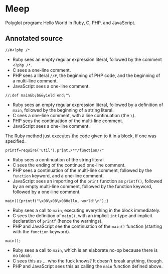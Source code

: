 # Meep

Polyglot program: Hello World in Ruby, C, PHP, and JavaScript.

## Annotated source

```
//#<?php /*
```

* Ruby sees an empty regular expression literal, followed by the comment `<?php /*`.
* C sees a one-line comment.
* PHP sees a literal `//#`, the beginning of PHP code, and the beginning of a multi-line comment.
* JavaScript sees a one-line comment.

```
//;def main&b;b&&yield end;"\
```

* Ruby sees an empty regular expression literal, followed by a definition of `main`, followed by the beginning of a string literal.
* C sees a one-line comment, with a line continuation (the `\`).
* PHP sees the continuation of the multi-line comment.
* JavaScript sees a one-line comment.

The Ruby method just executes the code given to it in a block, if one was specified.

```
printf=require('util').print;/**/function//"
```

* Ruby sees a continuation of the string literal.
* C sees the ending of the continued one-line comment.
* PHP sees a continuation of the multi-line comment, followed by the `function` keyword, and a one-line comment.
* JavaScript sees an importing of the `print` function as `printf()`, followed by an empty multi-line comment, followed by the function keyword, followed by a one-line comment.

```
main(){printf("\x08\x08\x08Hello, world!\n");}
```

* Ruby sees a call to `main`, executing everything in the block immediately.
* C sees the definition of `main()`, with an implicit `int` type and implicit declaration of `printf` (hence the warnings).
* PHP and JavaScript see the continuation of the `main()` function (starting with the `function` keyword).

```
main();
```

* Ruby sees a call to `main`, which is an elaborate no-op because there is no block.
* C sees this as ... who the fuck knows? It doesn't break anything, though.
* PHP and JavaScript sees this as calling the `main` function defined above.
